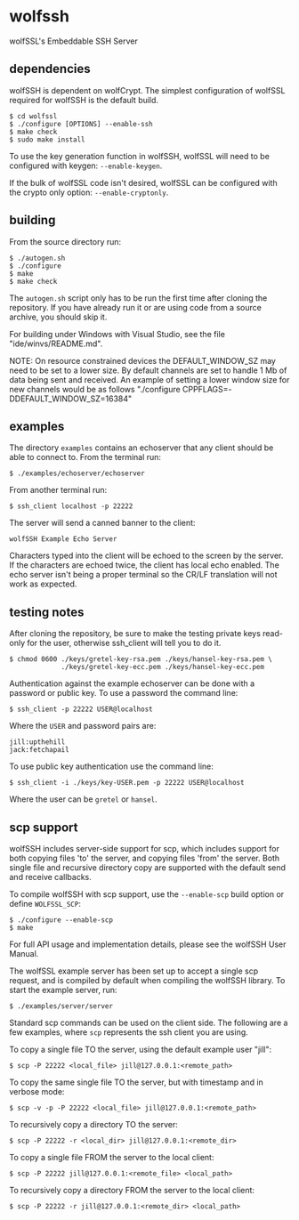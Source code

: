wolfssh
=======

wolfSSL's Embeddable SSH Server

dependencies
------------

wolfSSH is dependent on wolfCrypt. The simplest configuration of wolfSSL
required for wolfSSH is the default build.

    $ cd wolfssl
    $ ./configure [OPTIONS] --enable-ssh
    $ make check
    $ sudo make install

To use the key generation function in wolfSSH, wolfSSL will need to be
configured with keygen: `--enable-keygen`.

If the bulk of wolfSSL code isn't desired, wolfSSL can be configured with
the crypto only option: `--enable-cryptonly`.


building
--------

From the source directory run:

    $ ./autogen.sh
    $ ./configure
    $ make
    $ make check

The `autogen.sh` script only has to be run the first time after cloning the
repository. If you have already run it or are using code from a source
archive, you should skip it.

For building under Windows with Visual Studio, see the file
"ide/winvs/README.md".

NOTE: On resource constrained devices the DEFAULT_WINDOW_SZ may need to be set
to a lower size. By default channels are set to handle 1 Mb of data being sent
and received. An example of setting a lower window size for new channels would
be as follows "./configure CPPFLAGS=-DDEFAULT_WINDOW_SZ=16384"

examples
--------

The directory `examples` contains an echoserver that any client should be able
to connect to. From the terminal run:

    $ ./examples/echoserver/echoserver

From another terminal run:

    $ ssh_client localhost -p 22222

The server will send a canned banner to the client:

    wolfSSH Example Echo Server

Characters typed into the client will be echoed to the screen by the server.
If the characters are echoed twice, the client has local echo enabled. The
echo server isn't being a proper terminal so the CR/LF translation will not
work as expected.


testing notes
-------------

After cloning the repository, be sure to make the testing private keys read-
only for the user, otherwise ssh_client will tell you to do it.

    $ chmod 0600 ./keys/gretel-key-rsa.pem ./keys/hansel-key-rsa.pem \
                 ./keys/gretel-key-ecc.pem ./keys/hansel-key-ecc.pem

Authentication against the example echoserver can be done with a password or
public key. To use a password the command line:

    $ ssh_client -p 22222 USER@localhost

Where the `USER` and password pairs are:

    jill:upthehill
    jack:fetchapail

To use public key authentication use the command line:

    $ ssh_client -i ./keys/key-USER.pem -p 22222 USER@localhost

Where the user can be `gretel` or `hansel`.


scp support
-----------

wolfSSH includes server-side support for scp, which includes support for both
copying files 'to' the server, and copying files 'from' the server. Both
single file and recursive directory copy are supported with the default
send and receive callbacks.

To compile wolfSSH with scp support, use the `--enable-scp` build option
or define `WOLFSSL_SCP`:

    $ ./configure --enable-scp
    $ make

For full API usage and implementation details, please see the wolfSSH User
Manual.

The wolfSSL example server has been set up to accept a single scp request,
and is compiled by default when compiling the wolfSSH library. To start the
example server, run:

    $ ./examples/server/server

Standard scp commands can be used on the client side. The following are a
few examples, where `scp` represents the ssh client you are using.

To copy a single file TO the server, using the default example user "jill":

    $ scp -P 22222 <local_file> jill@127.0.0.1:<remote_path>

To copy the same single file TO the server, but with timestamp and in
verbose mode:

    $ scp -v -p -P 22222 <local_file> jill@127.0.0.1:<remote_path>

To recursively copy a directory TO the server:

    $ scp -P 22222 -r <local_dir> jill@127.0.0.1:<remote_dir>

To copy a single file FROM the server to the local client:

    $ scp -P 22222 jill@127.0.0.1:<remote_file> <local_path>

To recursively copy a directory FROM the server to the local client:

    $ scp -P 22222 -r jill@127.0.0.1:<remote_dir> <local_path>

